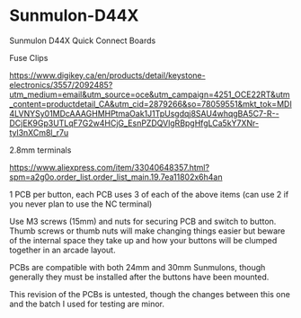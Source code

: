 # Sunmulon-D44X
Sunmulon D44X Quick Connect Boards

Fuse Clips

https://www.digikey.ca/en/products/detail/keystone-electronics/3557/2092485?utm_medium=email&utm_source=oce&utm_campaign=4251_OCE22RT&utm_content=productdetail_CA&utm_cid=2879266&so=78059551&mkt_tok=MDI4LVNYSy01MDcAAAGHMHPtmaOak1J1TpUsgdqj8SAU4whqgBA5C7-R--DCjEK9Gp3UTLqF7G2w4HCjG_EsnPZDQVlgRBpgHfgLCa5kY7XNr-tyl3nXCm8l_r7u

2.8mm terminals

https://www.aliexpress.com/item/33040648357.html?spm=a2g0o.order_list.order_list_main.19.7ea11802x6h4an

1 PCB per button, each PCB uses 3 of each of the above items (can use 2 if you never plan to use the NC terminal)

Use M3 screws (15mm) and nuts for securing PCB and switch to button. Thumb screws or thumb nuts will make changing things easier but beware of the internal space they take up and how your buttons will be clumped together in an arcade layout.

PCBs are compatible with both 24mm and 30mm Sunmulons, though generally they must be installed after the buttons have been mounted.

This revision of the PCBs is untested, though the changes between this one and the batch I used for testing are minor.
